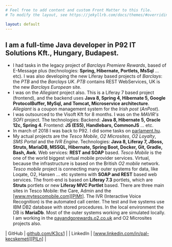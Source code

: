 ```yaml
---
# Feel free to add content and custom Front Matter to this file.
# To modify the layout, see https://jekyllrb.com/docs/themes/#overriding-theme-defaults

layout: default
---
```


## I am a full-time Java developer in P92 IT Solutions Kft., Hungary, Budapest.

- I had tasks in the legacy project of *Barclays Premiere Rewards*, based of E-Message plus (technologies: **Spring, Hibernate, Portlets, MsSql** ... etc). I was also developing the new Liferay based projects of *Barclays*: the *PTB* and the *Barclays UK*. *PTB* contains REST WebServices, UK is the new *Barclays European* site.
- I was on the *Allegiant* project also. This is a Liferay 7 based project (frontend), and the backend uses **Java 8, Spring 4, Hibernate 5, Google ProtocolBuffer, MySql, and Tomcat, Microservice architecture**. *Allegiant* is a coupon management system for the *Irish post* (*AnPost*).
- I was outsourced to the Visoft Kft for 8 months. I was on the *MAVIR's SOFI* project. The technologies: Backend: **Java 8, Hibernate 5, Oracle 12c, Spring 4**. Frontend: **JS (ES5), Handlebars, CommonJS** ... etc.
- In march of 2018 I was back to P92. I did some tasks on [parlament.hu][PlPh].
- My actual projects are the *Tesco Mobile*, *O2 Microsites*, *O2 Loyalty*, *SMS Portal* and the *IVR Engine*. Technologies: **Java 8, Liferay 7, JBoss, Struts, MariaDB, MSSQL, Hibernate, Spring Boot, Docker, Git, Gradle, Bash, Awk**. Web services: **REST and SOAP** based. *Tesco Mobile* is the one of the world biggest virtual mobile provider services. Virtual, because the infrastructure is based on the British *O2 mobile* network. *Tesco mobile* project is connecting many outer systems for data, like Loqate, O2, Hansen ... etc systems with **SOAP and REST** based web services. The front-end is based on **Liferay 7.3** portlets, which are **Struts** portlets or new **Liferay MVC Portlet** based. There are three main sites in Tesco Mobile: the Care, Admin and the [www.mytescomobile.com][PlMt]. The IVR (Interactive Voice Recognition) is the automated call center. The test and live systems use IBM DB2 database with stored procedures. In the local environment the DB is **MariaDb**. Most of the outer systems working are simulated locally. I am working in the [payandgorewards.o2.co.uk][PlRw] and O2 Microsites projects also.

| GitHub | [github.com/K3cs1][PlGh] |
| LinkedIn | [www.linkedin.com/in/pal-kecskemeti][PlLn] |

   [PlGh]: <https://github.com/K3cs1>
   [PlLn]: <https://www.linkedin.com/in/pal-kecskemeti>
   [PlPh]: <https://parlament.hu>
   [PlMt]: <https://www.mytescomobile.com>
   [PlRw]: <https://payandgorewards.o2.co.uk>